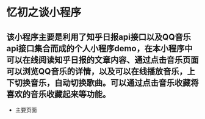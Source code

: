 # 忆初之谈小程序
## 该小程序主要是利用了知乎日报api接口以及QQ音乐api接口集合而成的个人小程序demo，在本小程序中可以在线阅读知乎日报的文章内容、通过点击音乐页面可以浏览QQ音乐的详情，以及可以在线播放音乐，上下切换音乐，自动切换歌曲。可以通过点击音乐收藏将喜欢的音乐收藏起来等功能。

- 主要页面   


